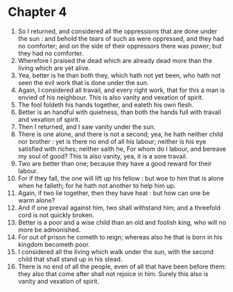 # Chapter 4

1. So I returned, and considered all the oppressions that are done under the sun : and behold the tears of such as were oppressed, and they had no comforter; and on the side of their oppressors there was power; but they had no comforter.
2. Wherefore I praised the dead which are already dead more than the living which are yet alive.
3. Yea, better is he than both they, which hath not yet been, who hath not seen the evil work that is done under the sun.
4. Again, I considered all travail, and every right work, that for this a man is envied of his neighbour. This is also vanity and vexation of spirit.
5. The fool foldeth his hands together, and eateth his own flesh.
6. Better is an handful with quietness, than both the hands full with travail and vexation of spirit.
7. Then I returned, and I saw vanity under the sun.
8. There is one alone, and there is not a second; yea, he hath neither child nor brother : yet is there no end of all his labour; neither is his eye satisfied with riches; neither saith he, For whom do I labour, and bereave my soul of good? This is also vanity, yea, it is a sore travail.
9. Two are better than one; because they have a good reward for their labour.
10. For if they fall, the one will lift up his fellow : but woe to him that is alone when he falleth; for he hath not another to help him up.
11. Again, if two lie together, then they have heat : but how can one be warm alone?
12. And if one prevail against him, two shall withstand him; and a threefold cord is not quickly broken.
13. Better is a poor and a wise child than an old and foolish king, who will no more be admonished.
14. For out of prison he cometh to reign; whereas also he that is born in his kingdom becometh poor.
15. I considered all the living which walk under the sun, with the second child that shall stand up in his stead.
16. There is no end of all the people, even of all that have been before them: they also that come after shall not rejoice in him. Surely this also is vanity and vexation of spirit.


